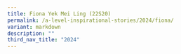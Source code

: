 ```yaml
---
title: Fiona Yek Mei Ling (22S20)
permalink: /a-level-inspirational-stories/2024/fiona/
variant: markdown
description: ""
third_nav_title: "2024"
---
```

